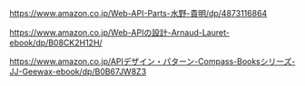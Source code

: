 https://www.amazon.co.jp/Web-API-Parts-水野-貴明/dp/4873116864

https://www.amazon.co.jp/Web-APIの設計-Arnaud-Lauret-ebook/dp/B08CK2H12H/

https://www.amazon.co.jp/APIデザイン・パターン-Compass-Booksシリーズ-JJ-Geewax-ebook/dp/B0B67JW8Z3
